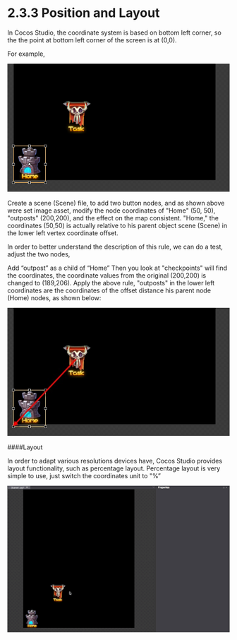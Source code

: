 # 2.3.3 Position and Layout


In Cocos Studio, the coordinate system is based on bottom left corner, so the the point at bottom left corner of the screen is at (0,0). 

For example,

![Image](res/image049.png)

Create a scene (Scene) file, to add two button nodes, and as shown above were set image asset, modify the node coordinates of "Home" (50, 50), "outposts" (200,200), and the effect on the map consistent. "Home," the coordinates (50,50) is actually relative to his parent object scene (Scene) in the lower left vertex coordinate offset.

In order to better understand the description of this rule, we can do a test, adjust the two nodes,

Add “outpost” as a child of “Home” Then you look at "checkpoints" will find the coordinates, the coordinate values ​from the original (200,200) is changed to (189,206). Apply the above rule, "outposts" in the lower left coordinates are the coordinates of the offset distance his parent node (Home) nodes, as shown below:

![Image](res/image050.jpg)

####Layout

In order to adapt various resolutions devices have, Cocos Studio provides layout functionality, such as percentage layout. Percentage layout is very simple to use, just switch the coordinates unit to "%”

![Image](res/image132.gif)

